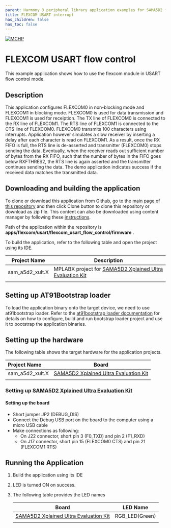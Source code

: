 ```yaml
---
parent: Harmony 3 peripheral library application examples for SAMA5D2 family
title: FLEXCOM USART interrupt 
has_children: false
has_toc: false
---
```


[![MCHP](https://www.microchip.com/ResourcePackages/Microchip/assets/dist/images/logo.png)](https://www.microchip.com)

# FLEXCOM USART flow control

This example application shows how to use the flexcom module in USART flow control mode.

## Description

This application configures FLEXCOM0 in non-blocking mode and FLEXCOM1 in blocking mode. FLEXCOM0 is used for data transmission and FLEXCOM1 is used for receiption. The TX line of FLEXCOM0 is connected to the RX line of FLEXCOM1. The RTS line of FLEXCOM1 is connected to the CTS line of FLEXCOM0. FLEXCOM0 transmits 100 characters using interrupts. Application however simulates a slow receiver by inserting a delay after each character is read on FLEXCOM1. As a result, once the RX FIFO is full, the RTS line is de-asserted and transmitter (FLEXCOM0) stops sending the data. Eventually, when the receiver reads out sufficient number of bytes from the RX FIFO, such that the
number of bytes in the FIFO goes below RXFTHRES2, the RTS line is again asserted and the transmitter continues sending the data. The demo application indicates success if the received data matches the transmitted data.

## Downloading and building the application

To clone or download this application from Github, go to the [main page of this repository](https://github.com/Microchip-MPLAB-Harmony/csp_apps_sam_a5d2) and then click Clone button to clone this repository or download as zip file.
This content can also be downloaded using content manager by following these [instructions](https://github.com/Microchip-MPLAB-Harmony/contentmanager/wiki).

Path of the application within the repository is **apps/flexcom/usart/flexcom_usart_flow_control/firmware** .

To build the application, refer to the following table and open the project using its IDE.

| Project Name      | Description                                    |
| ----------------- | ---------------------------------------------- |
| sam_a5d2_xult.X | MPLABX project for [SAMA5D2 Xplained Ultra Evaluation Kit](https://www.microchip.com/DevelopmentTools/ProductDetails/ATSAMA5D2C-XULT) |
|||

## Setting up AT91Bootstrap loader

To load the application binary onto the target device, we need to use at91bootstrap loader. Refer to the [at91bootstrap loader documentation](../../../docs/readme_bootstrap.md) for details on how to configure, build and run bootstrap loader project and use it to bootstrap the application binaries.

## Setting up the hardware

The following table shows the target hardware for the application projects.

| Project Name| Board|
|:---------|:---------:|
| sam_a5d2_xult.X | [SAMA5D2 Xplained Ultra Evaluation Kit](https://www.microchip.com/DevelopmentTools/ProductDetails/ATSAMA5D2C-XULT) |
|||

### Setting up [SAMA5D2 Xplained Ultra Evaluation Kit](https://www.microchip.com/DevelopmentTools/ProductDetails/ATSAMA5D2C-XULT)


#### Setting up the board

- Short jumper JP2 (DEBUG_DIS)
- Connect the Debug USB port on the board to the computer using a micro USB cable
- Make connections as following:
    - On J22 connector, short pin 3 (F0_TXD) and pin 2 (F1_RXD)
    - On J17 connector, short pin 15 (FLEXCOM0 CTS) and pin 21 (FLEXCOM1 RTS)

## Running the Application

1. Build the application using its IDE
2. LED is turned ON on success.
3. The following table provides the LED names

    | Board      | LED Name                                    |
    | ----------------- | ---------------------------------------------- |
    | [SAMA5D2 Xplained Ultra Evaluation Kit](https://www.microchip.com/DevelopmentTools/ProductDetails/ATSAMA5D2C-XULT) |RGB_LED(Green) |
    |||
